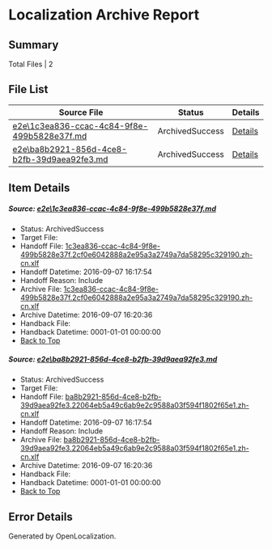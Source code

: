 # <a name='report-top'></a> Localization Archive Report

## Summary
 Total Files | 2

## File List
 Source File | Status | Details 
 ----------- | ------ | ------- 
 [e2e\1c3ea836-ccac-4c84-9f8e-499b5828e37f.md](https://github.com/OpenLocalizationTestOrg/ol-test0/blob/0aa0f27c55fa35ff8f12054fbbe1eab492c38a70/e2e/1c3ea836-ccac-4c84-9f8e-499b5828e37f.md) | ArchivedSuccess | [Details](#8c274a79395f8ba7cd9ccc1657eb63cfcb2ce4061)
 [e2e\ba8b2921-856d-4ce8-b2fb-39d9aea92fe3.md](https://github.com/OpenLocalizationTestOrg/ol-test0/blob/0aa0f27c55fa35ff8f12054fbbe1eab492c38a70/e2e/ba8b2921-856d-4ce8-b2fb-39d9aea92fe3.md) | ArchivedSuccess | [Details](#d6e7e3a346eaba0d4f26665a03f18844ad35dc002)

## Item Details
##### <a name='8c274a79395f8ba7cd9ccc1657eb63cfcb2ce4061'></a> Source: [e2e\1c3ea836-ccac-4c84-9f8e-499b5828e37f.md](https://github.com/OpenLocalizationTestOrg/ol-test0/blob/0aa0f27c55fa35ff8f12054fbbe1eab492c38a70/e2e/1c3ea836-ccac-4c84-9f8e-499b5828e37f.md)
* Status: ArchivedSuccess
* Target File: 
* Handoff File: [1c3ea836-ccac-4c84-9f8e-499b5828e37f.2cf0e6042888a2e95a3a2749a7da58295c329190.zh-cn.xlf](https://github.com/OpenLocalizationTestOrg/ol-test0-handoff/blob/88fde37be9f543f79388a395da32f4309cac0114/ol-handoff/OpenLocalizationTestOrg/ol-test0-zhcn/ci/ht/1c3ea836-ccac-4c84-9f8e-499b5828e37f.2cf0e6042888a2e95a3a2749a7da58295c329190.zh-cn.xlf)
* Handoff Datetime: 2016-09-07 16:17:54
* Handoff Reason: Include
* Archive File: [1c3ea836-ccac-4c84-9f8e-499b5828e37f.2cf0e6042888a2e95a3a2749a7da58295c329190.zh-cn.xlf](https://github.com/OpenLocalizationTestOrg/ol-test0-handoff/blob/22e3ed3fd384d317cc1d59cb1de6c55a4c8371dd/ol-archive/OpenLocalizationTestOrg/ol-test0-zhcn/ci/ht/1c3ea836-ccac-4c84-9f8e-499b5828e37f.2cf0e6042888a2e95a3a2749a7da58295c329190.zh-cn.xlf)
* Archive Datetime: 2016-09-07 16:20:36
* Handback File: 
* Handback Datetime: 0001-01-01 00:00:00
* [Back to Top](#report-top)

##### <a name='d6e7e3a346eaba0d4f26665a03f18844ad35dc002'></a> Source: [e2e\ba8b2921-856d-4ce8-b2fb-39d9aea92fe3.md](https://github.com/OpenLocalizationTestOrg/ol-test0/blob/0aa0f27c55fa35ff8f12054fbbe1eab492c38a70/e2e/ba8b2921-856d-4ce8-b2fb-39d9aea92fe3.md)
* Status: ArchivedSuccess
* Target File: 
* Handoff File: [ba8b2921-856d-4ce8-b2fb-39d9aea92fe3.22064eb5a49c6ab9e2c9588a03f594f1802f65e1.zh-cn.xlf](https://github.com/OpenLocalizationTestOrg/ol-test0-handoff/blob/88fde37be9f543f79388a395da32f4309cac0114/ol-handoff/OpenLocalizationTestOrg/ol-test0-zhcn/ci/ht/ba8b2921-856d-4ce8-b2fb-39d9aea92fe3.22064eb5a49c6ab9e2c9588a03f594f1802f65e1.zh-cn.xlf)
* Handoff Datetime: 2016-09-07 16:17:54
* Handoff Reason: Include
* Archive File: [ba8b2921-856d-4ce8-b2fb-39d9aea92fe3.22064eb5a49c6ab9e2c9588a03f594f1802f65e1.zh-cn.xlf](https://github.com/OpenLocalizationTestOrg/ol-test0-handoff/blob/22e3ed3fd384d317cc1d59cb1de6c55a4c8371dd/ol-archive/OpenLocalizationTestOrg/ol-test0-zhcn/ci/ht/ba8b2921-856d-4ce8-b2fb-39d9aea92fe3.22064eb5a49c6ab9e2c9588a03f594f1802f65e1.zh-cn.xlf)
* Archive Datetime: 2016-09-07 16:20:36
* Handback File: 
* Handback Datetime: 0001-01-01 00:00:00
* [Back to Top](#report-top)


## Error Details

Generated by OpenLocalization.
